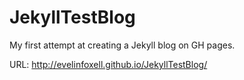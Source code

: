 # JekyllTestBlog
My first attempt at creating a Jekyll blog on GH pages.

URL: http://evelinfoxell.github.io/JekyllTestBlog/
